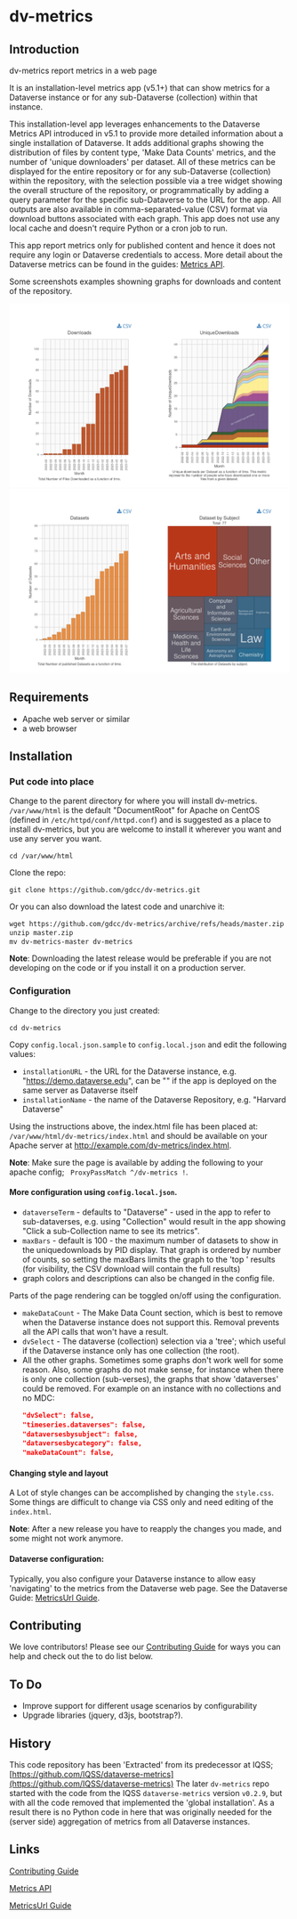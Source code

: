 # dv-metrics

## Introduction

dv-metrics report metrics in a web page

It is an installation-level metrics app (v5.1+) that can show metrics for a Dataverse instance 
or for any sub-Dataverse (collection) within that instance. 

This installation-level app leverages enhancements to the Dataverse Metrics API introduced in v5.1 
to provide more detailed information about a single installation of Dataverse. 
It adds additional graphs showing the distribution of files by content type, 'Make Data Counts' metrics, 
and the number of 'unique downloaders' per dataset. 
All of these metrics can be displayed for the entire repository or for any sub-Dataverse (collection) within the repository, 
with the selection possible via a tree widget showing the overall structure of the repository, 
or programmatically by adding a query parameter for the specific sub-Dataverse to the URL for the app. 
All outputs are also available in comma-separated-value (CSV) format via download buttons associated with each graph. 
This app does not use any local cache and doesn't require Python or a cron job to run.

This app report metrics only for published content and hence it does not require any login or Dataverse credentials to access.
More detail about the Dataverse metrics can be found in the guides: [Metrics API](http://guides.dataverse.org/en/latest/api/metrics.html).


Some screenshots examples showning graphs for downloads and content of the repository. 

![Download graphs](examples/DownloadGraphs.png?raw=true "Download graphs")
![Holdingsgraphs](examples/HoldingsGraphs.png?raw=true "Holdings graphs")

## Requirements

- Apache web server or similar
- a web browser

## Installation

### Put code into place

Change to the parent directory for where you will install dv-metrics. `/var/www/html` is the default "DocumentRoot" 
for Apache on CentOS (defined in `/etc/httpd/conf/httpd.conf`) and is suggested as a place to install dv-metrics, but you are welcome to install it 
wherever you want and use any server you want.

    cd /var/www/html

Clone the repo:

    git clone https://github.com/gdcc/dv-metrics.git

Or you can also download the latest code and unarchive it:

    wget https://github.com/gdcc/dv-metrics/archive/refs/heads/master.zip
    unzip master.zip
    mv dv-metrics-master dv-metrics

__Note__: Downloading the latest release would be preferable if you are not developing on the code or if you install it on a production server.


### Configuration

Change to the directory you just created:

    cd dv-metrics

Copy `config.local.json.sample` to `config.local.json` and edit the following values:

- `installationURL` - the URL for the Dataverse instance, e.g. "https://demo.dataverse.edu", 
   can be "" if the app is deployed on the same server as Dataverse itself
- `installationName` - the name of the Dataverse Repository, e.g. "Harvard Dataverse"

Using the instructions above, the index.html file has been placed at: 
`/var/www/html/dv-metrics/index.html`
and should be available on your Apache server at http://example.com/dv-metrics/index.html. 

__Note__: Make sure the page is available by adding the following to your apache config; ` ProxyPassMatch ^/dv-metrics !`. 

#### More configuration using `config.local.json`.

- `dataverseTerm` - defaults to "Dataverse" - used in the app to refer to sub-dataverses,
  e.g. using "Collection" would result in the app showing "Click a sub-Collection name to see its metrics".
- `maxBars` - default is 100 - the maximum number of datasets to show in the uniquedownloads by PID display.
  That graph is ordered by number of counts, so setting the maxBars limits the graph to the 'top <N>' results
  (for visibility, the CSV download will contain the full results)
- graph colors and descriptions can also be changed in the config file.

Parts of the page rendering can be toggled on/off using the configuration.

- `makeDataCount` - The Make Data Count section, which is best to remove when the Dataverse instance does not support this.
  Removal prevents all the API calls that won't have a result.
- `dvSelect` - The dataverse (collection) selection via a 'tree'; which useful if the Dataverse instance only has one collection (the root).
- All the other graphs. Sometimes some graphs don't work well for some reason.
  Also, some graphs do not make sense, for instance when there is only one collection (sub-verses),
  the graphs that show 'dataverses' could be removed.
  For example on an instance with no collections and no MDC:
  ```json
  "dvSelect": false,
  "timeseries.dataverses": false,
  "dataversesbysubject": false,
  "dataversesbycategory": false,
  "makeDataCount": false,
  ```

#### Changing style and layout

A Lot of style changes can be accomplished by changing the `style.css`. 
Some things are difficult to change via CSS only and need editing of the `index.html`.

__Note__: After a new release you have to reapply the changes you made, 
and some might not work anymore. 


#### Dataverse configuration: 

Typically, you also configure your Dataverse instance to allow easy 'navigating' to the metrics from the Dataverse web page.
See the Dataverse Guide: [MetricsUrl Guide](https://guides.dataverse.org/en/latest/installation/config.html#metricsurl).

## Contributing

We love contributors! Please see our [Contributing Guide](CONTRIBUTING.md) for ways you can help and check out the to do list below.

## To Do

- Improve support for different usage scenarios by configurability 
- Upgrade libraries (jquery, d3js, bootstrap?). 

## History

This code repository has been 'Extracted' from its predecessor at IQSS; [https://github.com/IQSS/dataverse-metrics](https://github.com/IQSS/dataverse-metrics)
The later `dv-metrics` repo started with the code from the IQSS `dataverse-metrics` version `v0.2.9`, 
but with all the code removed that implemented the 'global installation'. 
As a result there is no Python code in here that was originally needed for the (server side) aggregation of metrics from all Dataverse instances. 

## Links

[Contributing Guide](CONTRIBUTING.md)

[Metrics API](http://guides.dataverse.org/en/latest/api/metrics.html)

[MetricsUrl Guide](https://guides.dataverse.org/en/latest/installation/config.html#metricsurl)

